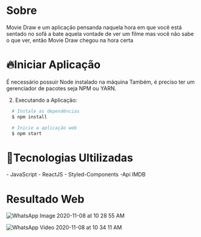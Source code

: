 <h1>Sobre</h1>
<p>
Movie Draw e um aplicação pensanda naquela hora em que você está sentado no sofá a bate aquela vontade de ver um filme mas você não sabe o que ver, então Movie Draw chegou na hora certa 
</p>
<h1>🔥Iniciar Aplicação</h1>

<p>É necessário possuir Node instalado na máquina
Também, é preciso ter um gerenciador de pacotes seja NPM ou YARN.</p>
 
2. Executando a Aplicação:

```sh
  # Instale as dependências
  $ npm install

  # Inicie a aplicação web
  $ npm start
  ```

<h1>🚀Tecnologias Ultilizadas </h1>
- JavaScript
- ReactJS
- Styled-Components
-Api IMDB


# Resultado Web

![WhatsApp Image 2020-11-08 at 10 28 55 AM](https://user-images.githubusercontent.com/53882388/98466738-30b41100-21b0-11eb-92b4-3ca0eafe1ca3.jpeg)


![WhatsApp Video 2020-11-08 at 10 34 11 AM](https://user-images.githubusercontent.com/53882388/98467078-2f83e380-21b2-11eb-86af-9972f268e01a.gif)

